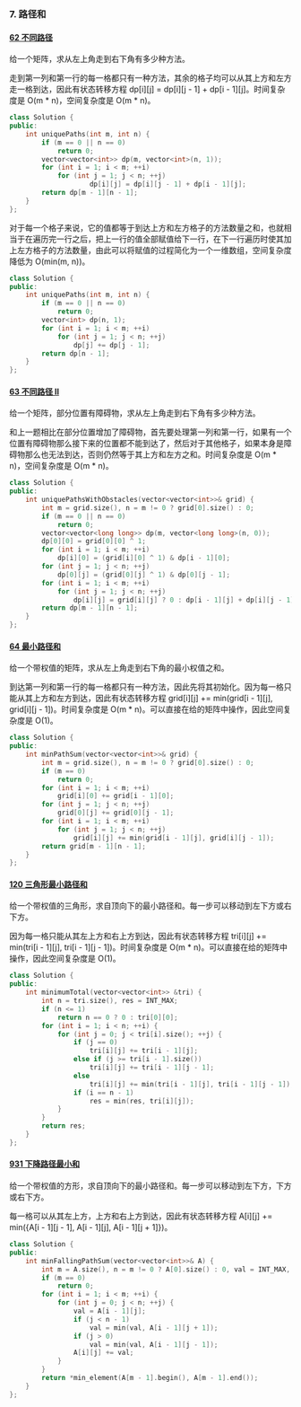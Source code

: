 ### 7. 路径和

#### [62 不同路径](https://leetcode-cn.com/problems/unique-paths/)

给一个矩阵，求从左上角走到右下角有多少种方法。

走到第一列和第一行的每一格都只有一种方法，其余的格子均可以从其上方和左方走一格到达，因此有状态转移方程 dp[i][j] = dp[i][j - 1] + dp[i - 1][j]。时间复杂度是 O(m * n)，空间复杂度是 O(m * n)。

```c++
class Solution {
public:
    int uniquePaths(int m, int n) {
        if (m == 0 || n == 0)
            return 0;
        vector<vector<int>> dp(m, vector<int>(n, 1));
        for (int i = 1; i < m; ++i)
            for (int j = 1; j < n; ++j)
                    dp[i][j] = dp[i][j - 1] + dp[i - 1][j];
        return dp[m - 1][n - 1];
    }
};
```

对于每一个格子来说，它的值都等于到达上方和左方格子的方法数量之和，也就相当于在遍历完一行之后，把上一行的值全部赋值给下一行，在下一行遍历时使其加上左方格子的方法数量，由此可以将赋值的过程简化为一个一维数组，空间复杂度降低为 O(min(m, n))。

```c++
class Solution {
public:
    int uniquePaths(int m, int n) {
        if (m == 0 || n == 0)
            return 0;
        vector<int> dp(n, 1);
        for (int i = 1; i < m; ++i)
            for (int j = 1; j < n; ++j)
                dp[j] += dp[j - 1];
        return dp[n - 1];
    }
};
```

#### [63 不同路径 II](https://leetcode-cn.com/problems/unique-paths-ii/)

给一个矩阵，部分位置有障碍物，求从左上角走到右下角有多少种方法。

和上一题相比在部分位置增加了障碍物，首先要处理第一列和第一行，如果有一个位置有障碍物那么接下来的位置都不能到达了，然后对于其他格子，如果本身是障碍物那么也无法到达，否则仍然等于其上方和左方之和。时间复杂度是 O(m * n)，空间复杂度是 O(m * n)。

```c++
class Solution {
public:
    int uniquePathsWithObstacles(vector<vector<int>>& grid) {
        int m = grid.size(), n = m != 0 ? grid[0].size() : 0;
        if (m == 0 || n == 0)
            return 0;
        vector<vector<long long>> dp(m, vector<long long>(n, 0));
        dp[0][0] = grid[0][0] ^ 1;
        for (int i = 1; i < m; ++i)
            dp[i][0] = (grid[i][0] ^ 1) & dp[i - 1][0];
        for (int j = 1; j < n; ++j)
            dp[0][j] = (grid[0][j] ^ 1) & dp[0][j - 1];
        for (int i = 1; i < m; ++i)
            for (int j = 1; j < n; ++j)
                dp[i][j] = grid[i][j] ? 0 : dp[i - 1][j] + dp[i][j - 1];
        return dp[m - 1][n - 1];
    }
};
```

#### [64 最小路径和](https://leetcode-cn.com/problems/minimum-path-sum/)

给一个带权值的矩阵，求从左上角走到右下角的最小权值之和。

到达第一列和第一行的每一格都只有一种方法，因此先将其初始化。因为每一格只能从其上方和左方到达，因此有状态转移方程 grid[i][j] += min(grid[i - 1][j], grid[i][j - 1])。时间复杂度是 O(m * n)。可以直接在给的矩阵中操作，因此空间复杂度是 O(1)。

```c++
class Solution {
public:
    int minPathSum(vector<vector<int>>& grid) {
        int m = grid.size(), n = m != 0 ? grid[0].size() : 0;
        if (m == 0)
            return 0;
        for (int i = 1; i < m; ++i)
            grid[i][0] += grid[i - 1][0];
        for (int j = 1; j < n; ++j)
            grid[0][j] += grid[0][j - 1];
        for (int i = 1; i < m; ++i)
            for (int j = 1; j < n; ++j)
                grid[i][j] += min(grid[i - 1][j], grid[i][j - 1]);
        return grid[m - 1][n - 1];
    }
};
```

#### [120 三角形最小路径和](https://leetcode-cn.com/problems/triangle/)

给一个带权值的三角形，求自顶向下的最小路径和。每一步可以移动到左下方或右下方。

因为每一格只能从其左上方和右上方到达，因此有状态转移方程 tri[i][j] += min(tri[i - 1][j], tri[i - 1][j - 1])。时间复杂度是 O(m * n)。可以直接在给的矩阵中操作，因此空间复杂度是 O(1)。

```c++
class Solution {
public:
    int minimumTotal(vector<vector<int>> &tri) {
        int n = tri.size(), res = INT_MAX;
        if (n <= 1)
            return n == 0 ? 0 : tri[0][0];
        for (int i = 1; i < n; ++i) {
            for (int j = 0; j < tri[i].size(); ++j) {
                if (j == 0)
                    tri[i][j] += tri[i - 1][j];
                else if (j >= tri[i - 1].size())
                    tri[i][j] += tri[i - 1][j - 1];
                else
                    tri[i][j] += min(tri[i - 1][j], tri[i - 1][j - 1]);
                if (i == n - 1)
                    res = min(res, tri[i][j]);
            }
        }
        return res;
    }
};
```

#### [931 下降路径最小和](https://leetcode-cn.com/problems/minimum-falling-path-sum/)

给一个带权值的方形，求自顶向下的最小路径和。每一步可以移动到左下方，下方或右下方。

每一格可以从其左上方，上方和右上方到达，因此有状态转移方程 A[i][j] += min({A[i - 1][j - 1], A[i - 1][j], A[i - 1][j + 1]})。

```c++
class Solution {
public:
    int minFallingPathSum(vector<vector<int>>& A) {
        int m = A.size(), n = m != 0 ? A[0].size() : 0, val = INT_MAX, res = INT_MAX;
        if (m == 0)
            return 0;
        for (int i = 1; i < m; ++i) {
            for (int j = 0; j < n; ++j) {
                val = A[i - 1][j];
                if (j < n - 1)
                    val = min(val, A[i - 1][j + 1]);
                if (j > 0)
                    val = min(val, A[i - 1][j - 1]);
                A[i][j] += val;
            }
        }
        return *min_element(A[m - 1].begin(), A[m - 1].end());
    }
};
```
